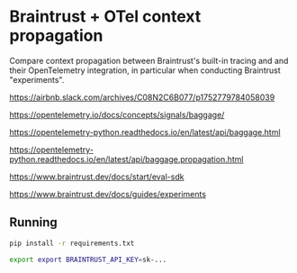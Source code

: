 # Braintrust + OTel context propagation

Compare context propagation between Braintrust's built-in tracing and
and their OpenTelemetry integration, in particular when conducting
Braintrust "experiments".

https://airbnb.slack.com/archives/C08N2C6B077/p1752779784058039

https://opentelemetry.io/docs/concepts/signals/baggage/

https://opentelemetry-python.readthedocs.io/en/latest/api/baggage.html

https://opentelemetry-python.readthedocs.io/en/latest/api/baggage.propagation.html

https://www.braintrust.dev/docs/start/eval-sdk

https://www.braintrust.dev/docs/guides/experiments

## Running

``` bash
pip install -r requirements.txt

export export BRAINTRUST_API_KEY=sk-...
```
